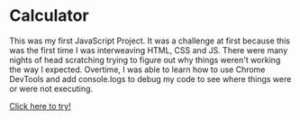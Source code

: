 # Calculator

This was my first JavaScript Project. It was a challenge at first because this was the first time I was interweaving HTML, CSS and JS. There were many nights of head scratching trying to figure out why things weren't working the way I expected. Overtime, I was able to learn how to use Chrome DevTools and add console.logs to debug my code to see where things were or were not executing. 

[Click here to try!](https://sirsavant.github.io/Calculator/)
